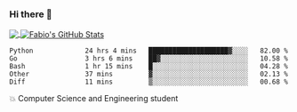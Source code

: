 ### Hi there 👋
<a href="https://github.com/fabiovincenzi/fabiovincenzi">
  <img align="center" src="https://github-readme-stats.vercel.app/api/top-langs/?username=fabiovincenzi&title_color=ffffff&text_color=c9cacc&icon_color=2bbc8a&bg_color=1d1f21&langs_count=3" />
</a>
<a href="https://github.com/fabiovincenzi/fabiovincenzi">
  <img align="center" src="https://github-readme-stats.vercel.app/api?username=fabiovincenzi&show_icons=true&line_height=27&count_private=true&title_color=ffffff&text_color=c9cacc&icon_color=2bbc8a&bg_color=1d1f21" alt="Fabio's GitHub Stats" />
</a>
<!--START_SECTION:waka-->

```text
Python             24 hrs 4 mins   ████████████████████▓░░░░   82.00 %
Go                 3 hrs 6 mins    ██▓░░░░░░░░░░░░░░░░░░░░░░   10.58 %
Bash               1 hr 15 mins    █░░░░░░░░░░░░░░░░░░░░░░░░   04.28 %
Other              37 mins         ▓░░░░░░░░░░░░░░░░░░░░░░░░   02.13 %
Diff               11 mins         ▒░░░░░░░░░░░░░░░░░░░░░░░░   00.68 %
```

<!--END_SECTION:waka-->

:boom: Computer Science and Engineering student
